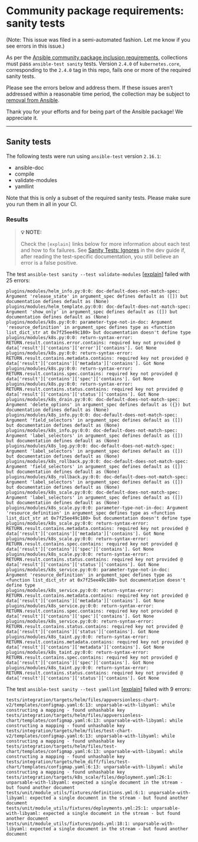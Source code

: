 # Community package requirements: sanity tests

(Note: This issue was filed in a semi-automated fashion. Let me know if you see errors in this issue.)

As per the [Ansible community package inclusion requirements][ci-testing], collections must pass `ansible-test sanity` tests. Version `2.4.0` of `kubernetes.core`, corresponding to the `2.4.0` tag in this repo, fails one or more of the required sanity tests.


Please see the errors below and address them. If these issues aren't addressed within a reasonable time period, the collection may be subject to [removal from Ansible][removal].

Thank you for your efforts and for being part of the Ansible package! We appreciate it.

---

## Sanity tests

The following tests were run using `ansible-test` version `2.16.1`:

- ansible-doc
- compile
- validate-modules
- yamllint

Note that this is only a subset of the required sanity tests. Please make sure you run them in all in your CI.

### Results

> **💡 NOTE:**
>
> Check the `[explain]` links below for more information about each test and how to fix failures.
> See [Sanity Tests: Ignores](https://docs.ansible.com/ansible/latest/dev_guide/testing/sanity/ignores.html) in the dev guide if, after reading the test-specific documentation, you still believe an error is a false positive.

The test `ansible-test sanity --test validate-modules` [[explain](https://docs.ansible.com/ansible-core/2.16/dev_guide/testing/sanity/validate-modules.html)] failed with 25 errors:

``` text
plugins/modules/helm_info.py:0:0: doc-default-does-not-match-spec: Argument 'release_state' in argument_spec defines default as ([]) but documentation defines default as (None)
plugins/modules/helm_template.py:0:0: doc-default-does-not-match-spec: Argument 'show_only' in argument_spec defines default as ([]) but documentation defines default as (None)
plugins/modules/k8s.py:0:0: parameter-type-not-in-doc: Argument 'resource_definition' in argument_spec defines type as <function list_dict_str at 0x7f25ee49c180> but documentation doesn't define type
plugins/modules/k8s.py:0:0: return-syntax-error: RETURN.result.contains.error.contains: required key not provided @ data['result']['contains']['error']['contains']. Got None
plugins/modules/k8s.py:0:0: return-syntax-error: RETURN.result.contains.metadata.contains: required key not provided @ data['result']['contains']['metadata']['contains']. Got None
plugins/modules/k8s.py:0:0: return-syntax-error: RETURN.result.contains.spec.contains: required key not provided @ data['result']['contains']['spec']['contains']. Got None
plugins/modules/k8s.py:0:0: return-syntax-error: RETURN.result.contains.status.contains: required key not provided @ data['result']['contains']['status']['contains']. Got None
plugins/modules/k8s_drain.py:0:0: doc-default-does-not-match-spec: Argument 'delete_options' in argument_spec defines default as ({}) but documentation defines default as (None)
plugins/modules/k8s_info.py:0:0: doc-default-does-not-match-spec: Argument 'field_selectors' in argument_spec defines default as ([]) but documentation defines default as (None)
plugins/modules/k8s_info.py:0:0: doc-default-does-not-match-spec: Argument 'label_selectors' in argument_spec defines default as ([]) but documentation defines default as (None)
plugins/modules/k8s_log.py:0:0: doc-default-does-not-match-spec: Argument 'label_selectors' in argument_spec defines default as ([]) but documentation defines default as (None)
plugins/modules/k8s_rollback.py:0:0: doc-default-does-not-match-spec: Argument 'field_selectors' in argument_spec defines default as ([]) but documentation defines default as (None)
plugins/modules/k8s_rollback.py:0:0: doc-default-does-not-match-spec: Argument 'label_selectors' in argument_spec defines default as ([]) but documentation defines default as (None)
plugins/modules/k8s_scale.py:0:0: doc-default-does-not-match-spec: Argument 'label_selectors' in argument_spec defines default as ([]) but documentation defines default as (None)
plugins/modules/k8s_scale.py:0:0: parameter-type-not-in-doc: Argument 'resource_definition' in argument_spec defines type as <function list_dict_str at 0x7f25ee49c180> but documentation doesn't define type
plugins/modules/k8s_scale.py:0:0: return-syntax-error: RETURN.result.contains.metadata.contains: required key not provided @ data['result']['contains']['metadata']['contains']. Got None
plugins/modules/k8s_scale.py:0:0: return-syntax-error: RETURN.result.contains.spec.contains: required key not provided @ data['result']['contains']['spec']['contains']. Got None
plugins/modules/k8s_scale.py:0:0: return-syntax-error: RETURN.result.contains.status.contains: required key not provided @ data['result']['contains']['status']['contains']. Got None
plugins/modules/k8s_service.py:0:0: parameter-type-not-in-doc: Argument 'resource_definition' in argument_spec defines type as <function list_dict_str at 0x7f25ee49c180> but documentation doesn't define type
plugins/modules/k8s_service.py:0:0: return-syntax-error: RETURN.result.contains.metadata.contains: required key not provided @ data['result']['contains']['metadata']['contains']. Got None
plugins/modules/k8s_service.py:0:0: return-syntax-error: RETURN.result.contains.spec.contains: required key not provided @ data['result']['contains']['spec']['contains']. Got None
plugins/modules/k8s_service.py:0:0: return-syntax-error: RETURN.result.contains.status.contains: required key not provided @ data['result']['contains']['status']['contains']. Got None
plugins/modules/k8s_taint.py:0:0: return-syntax-error: RETURN.result.contains.metadata.contains: required key not provided @ data['result']['contains']['metadata']['contains']. Got None
plugins/modules/k8s_taint.py:0:0: return-syntax-error: RETURN.result.contains.spec.contains: required key not provided @ data['result']['contains']['spec']['contains']. Got None
plugins/modules/k8s_taint.py:0:0: return-syntax-error: RETURN.result.contains.status.contains: required key not provided @ data['result']['contains']['status']['contains']. Got None
```

The test `ansible-test sanity --test yamllint` [[explain](https://docs.ansible.com/ansible-core/2.16/dev_guide/testing/sanity/yamllint.html)] failed with 9 errors:

``` text
tests/integration/targets/helm/files/appversionless-chart-v2/templates/configmap.yaml:6:13: unparsable-with-libyaml: while constructing a mapping - found unhashable key
tests/integration/targets/helm/files/appversionless-chart/templates/configmap.yaml:6:13: unparsable-with-libyaml: while constructing a mapping - found unhashable key
tests/integration/targets/helm/files/test-chart-v2/templates/configmap.yaml:6:13: unparsable-with-libyaml: while constructing a mapping - found unhashable key
tests/integration/targets/helm/files/test-chart/templates/configmap.yaml:6:13: unparsable-with-libyaml: while constructing a mapping - found unhashable key
tests/integration/targets/helm_diff/files/test-chart/templates/configmap.yaml:6:13: unparsable-with-libyaml: while constructing a mapping - found unhashable key
tests/integration/targets/k8s_scale/files/deployment.yaml:26:1: unparsable-with-libyaml: expected a single document in the stream - but found another document
tests/unit/module_utils/fixtures/definitions.yml:6:1: unparsable-with-libyaml: expected a single document in the stream - but found another document
tests/unit/module_utils/fixtures/deployments.yml:25:1: unparsable-with-libyaml: expected a single document in the stream - but found another document
tests/unit/module_utils/fixtures/pods.yml:18:1: unparsable-with-libyaml: expected a single document in the stream - but found another document
```




[ci-testing]: https://docs.ansible.com/ansible/latest/community/collection_contributors/collection_requirements.html#ci-testing
[repo-mgmt]: https://docs.ansible.com/ansible/latest/community/collection_contributors/collection_requirements.html#repository-management
[removal]: https://github.com/ansible-collections/overview/blob/main/removal_from_ansible.rst
